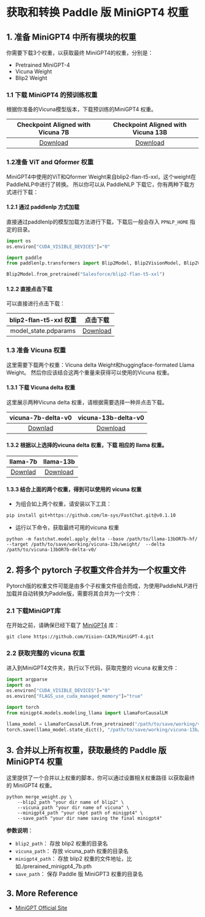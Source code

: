 # 获取和转换 Paddle 版 MiniGPT4 权重

## 1. 准备 MiniGPT4 中所有模块的权重

你需要下载3个权重，以获取最终 MiniGPT4的权重，分别是：
- Pretrained MiniGPT-4
- Vicuna Weight
- Blip2 Weight

### 1.1 下载 MiniGPT4 的预训练权重

根据你准备的Vicuna模型版本，下载预训练的MiniGPT4 权重。

|  Checkpoint Aligned with Vicuna 7B  |  Checkpoint Aligned with Vicuna 13B |
:-------------------------------------:|:-----------------------------------:
[Download](https://drive.google.com/file/d/1RY9jV0dyqLX-o38LrumkKRh6Jtaop58R/view?usp=sharing) | [Download](https://drive.google.com/file/d/1a4zLvaiDBr-36pasffmgpvH5P7CKmpze/view?usp=share_link)

### 1.2准备 ViT and Qformer 权重
MiniGPT4中使用的ViT和Qformer Weight来自blip2-flan-t5-xxl，这个weight在PaddleNLP中进行了转换。 所以你可以从 PaddleNLP 下载它，你有两种下载方式进行下载：

#### 1.2.1 通过 paddlenlp 方式加载
直接通过paddlenlp的模型加载方法进行下载，下载后一般会存入 `PPNLP_HOME` 指定的目录。

```python
import os
os.environ["CUDA_VISIBLE_DEVICES"]="0"

import paddle
from paddlenlp.transformers import Blip2Model, Blip2VisionModel, Blip2VisionConfig, Blip2QFormerConfig, Blip2QFormerModel

Blip2Model.from_pretrained("Salesforce/blip2-flan-t5-xxl")
```

#### 1.2.2 直接点击下载
可以直接进行点击下载：

|  blip2-flan-t5-xxl 权重  |  点击下载 |
:-------------------------------------:|:-----------------------------------:
| model_state.pdparams | [Download](https://paddlenlp.bj.bcebos.com/models/community/Salesforce/blip2-flan-t5-xxl/model_state.pdparams) |

### 1.3 准备 Vicuna 权重

这里需要下载两个权重：Vicuna delta Weight和huggingface-formated Llama Weight。 然后你应该结合这两个重量来获得可以使用的Vicuna 权重。

#### 1.3.1 下载 Vicuna delta 权重

这里展示两种Vicuna delta 权重，请根据需要选择一种并点击下载。

|  vicuna-7b-delta-v0  |  vicuna-13b-delta-v0 |
:-------------------------------------:|:-----------------------------------:
 [Downlad](https://huggingface.co/lmsys/vicuna-7b-delta-v0/tree/main) | [Download](https://huggingface.co/lmsys/vicuna-13b-delta-v0g)

#### 1.3.2 根据以上选择的vicuna delta 权重，下载 相应的 llama 权重。

|  llama-7b  |  llama-13b |
:-------------------------------------:|:-----------------------------------:
 [Downlad](https://huggingface.co/decapoda-research/llama-7b-hf/tree/main) | [Download](https://huggingface.co/decapoda-research/llama-13b-hf)


#### 1.3.3 结合上面的两个权重，得到可以使用的 vicuna 权重
- 为组合如上两个权重，请安装以下工具：

```shell
pip install git+https://github.com/lm-sys/FastChat.git@v0.1.10
```
- 运行以下命令，获取最终可用的vicuna 权重

```shell
python -m fastchat.model.apply_delta --base /path/to/llama-13bOR7b-hf/  --target /path/to/save/working/vicuna-13b/weight/  --delta /path/to/vicuna-13bOR7b-delta-v0/
```

## 2. 将多个 pytorch 子权重文件合并为一个权重文件

Pytorch版的权重文件可能是由多个子权重文件组合而成，为使用PaddleNLP进行加载并自动转换为Paddle版，需要将其合并为一个文件：

### 2.1 下载MiniGPT库
在开始之前，请确保已经下载了 [MiniGPT4](https://github.com/Vision-CAIR/MiniGPT-4.git) 库：

```
git clone https://github.com/Vision-CAIR/MiniGPT-4.git
```

### 2.2 获取完整的 vicuna 权重
进入到MiniGPT4文件夹，执行以下代码，获取完整的 vicuna 权重文件：
```python
import argparse
import os
os.environ["CUDA_VISIBLE_DEVICES"]="0"
os.environ["FLAGS_use_cuda_managed_memory"]="true"

import torch
from minigpt4.models.modeling_llama import LlamaForCausalLM

llama_model = LlamaForCausalLM.from_pretrained("/path/to/save/working/vicuna-13b/")
torch.save(llama_model.state_dict(), "/path/to/save/working/vicuna-13b/pytorch_model.bin")
```

## 3. 合并以上所有权重，获取最终的 Paddle 版 MiniGPT4 权重
这里提供了一个合并以上权重的脚本，你可以通过设置相关权重路径 以获取最终的 MiniGPT4 权重。

```shell
python merge_weight.py \
    --blip2_path "your dir name of blip2" \
    --vicuna_path "your dir name of vicuna" \
    --minigpt4_path "your ckpt path of minigpt4" \
    --save_path "your dir name saving the final minigpt4"
```

**参数说明**：
- `blip2_path`： 存放 blip2 权重的目录名
- `vicuna_path`： 存放 vicuna_path 权重的目录名
- `minigpt4_path`： 存放 blip2 权重的文件地址，比如./prerained_minigpt4_7b.pth
- `save_path`： 保存 Paddle 版 MiniGPT3 权重的目录名

## 3. More Reference

- [MiniGPT Official Site](https://github.com/Vision-CAIR/MiniGPT-4)
